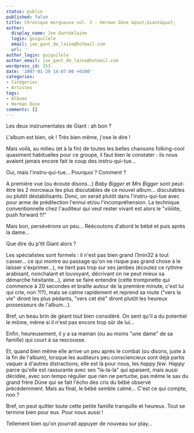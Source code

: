```yaml
---
status: publie
published: false
title: Chronique morgueuse vol. 2 - Herman Düne &quot;Giant&quot;
author:
  display_name: Joe Gantdelaine
  login: guiguilele
  email: joe_gant_de_laine@hotmail.com
  url: ''
author_login: guiguilele
author_email: joe_gant_de_laine@hotmail.com
wordpress_id: 353
date: '2007-01-29 14:07:00 +0100'
categories:
- Catégories
- Artistes
tags:
- Albums
- Herman Düne
comments: []
---
```

Les deux instrumentales de Giant : ah bon ?

L'album est bien, ok ! Très bien même, j'ose le dire !

Mais voilà, au milieu (et à la fin) de toutes les belles chansons folking-cool quasiment habituelles pour ce groupe, il faut bien le constater : ils nous avaient jamais encore fait le coup des instru-qui-tue...

Oui, mais l'instru-qui-tue... Pourquoi ? Comment ?

A première vue (ou écoute disons...) *Baby Bigger* et *Mrs Bigger* sont peut-être les 2 morceaux les plus discutables de ce nouvel album... discutables ou plutôt déstabilisants. Donc, on serait plutôt dans l'instru-qui-tue avec pour arme de prédilection l'ennui et/ou l'incompréhension. La technique conventionnelle chez l'auditeur qui veut rester vivant est alors le "viiiiiite, push forward !!!"

Mais bon, persévérons un peu... Réécoutons d'abord le bébé et puis après la dame...

Que dire du p'tit Giant alors ?

Les spécialistes sont formels : il n'est pas bien grand (1min32 à tout casser... ce qui montre au passage qu'on ne risque pas grand chose à le laisser s'exprimer...), ne tient pas trop sur ses jambes (écoutez ce rythme arabisant, nonchalant et louvoyant, décrivant on ne peut mieux sa démarche hésitante...), aime se faire entendre (cette trompinette qui commence à 20 secondes et braille autour de la première minute, c'est lui qui crie, non ?!?), mais se calme rapidement et reprend sa route ("vers la vie" diront les plus pédants, "vers cet été" diront plutôt les heureux possesseurs de l'album...).

Bref, un beau brin de géant tout bien considéré. On sent qu'il a du potentiel le môme, même si il n'est pas encore trop sûr de lui...

Enfin, heureusement, il y a sa maman (ou au moins "une dame" de sa famille) qui court à sa rescousse.

Et, quand bien même elle arrive un peu après le combat (ou disons, juste à la fin de l'album), lorsque les auditeurs peu consciencieux sont déjà partis vaquer à d'autres distractions, elle est là pour nous, les *happy few*. *Happy* parce qu'elle est rassurante avec ses "la-la-la" qui apaisent, mais aussi décidée, avec son tempo régulier que rien ne perturbe, pas même le sax du grand frère Düne qui se fait l'écho des cris du bébé observé précédemment. Mais au final, le bébé semble calmé... C'est ce qui compte, non ?

Bref, on peut quitter toute cette petite famille tranquille et heureux. Tout se termine bien pour eux. Pour nous aussi !

Tellement bien qu'on pourrait appuyer de nouveau sur play…
